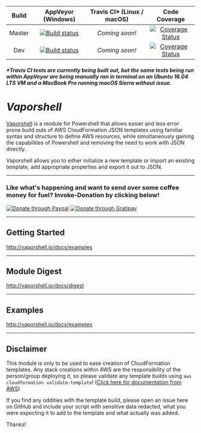 | Build | AppVeyor (Windows) | Travis CI* (Linux / macOS) | Code Coverage |
|:-----:|:------------------:|:--------------------------:|:-------------:|
| Master | [![Build status](https://ci.appveyor.com/api/projects/status/8a4jsfv42tbmlym8/branch/master?svg=true)](https://ci.appveyor.com/project/nferrell/vaporshell/branch/master) |  _Coming soon!_ | [![Coverage Status](https://coveralls.io/repos/github/scrthq/Vaporshell/badge.svg?branch=dev)](https://coveralls.io/github/scrthq/Vaporshell?branch=master) |
| Dev | [![Build status](https://ci.appveyor.com/api/projects/status/8a4jsfv42tbmlym8/branch/dev?svg=true)](https://ci.appveyor.com/project/nferrell/vaporshell/branch/dev) | _Coming soon!_ | [![Coverage Status](https://coveralls.io/repos/github/scrthq/Vaporshell/badge.svg?branch=dev)](https://coveralls.io/github/scrthq/Vaporshell?branch=dev) |

##### _*Travis CI tests are currently being built out, but the same tests being run within AppVeyor are being manually ran in terminal on an Ubuntu 16.04 LTS VM and a MacBook Pro running macOS Sierra without issue._   

# *Vaporshell* 

[Vaporshell](http://vaporshell.io/) is a module for Powershell that allows easier and less error prone build outs of AWS CloudFormation JSON templates using familiar syntax and structure to define AWS resources, while simultaneously gaining the capabilities of Powershell and removing the need to work with JSON directly.

Vaporshell allows you to either initialize a new template or import an existing template, add appropriate properties and export it out to JSON.

***

### Like what's happening and want to send over some coffee money for fuel? Invoke-Donation by clicking below!

[![Donate through Paypal](https://img.shields.io/badge/paypal-donate-brightgreen.svg)](https://www.paypal.com/cgi-bin/webscr?cmd=_s-xclick&hosted_button_id=GU6CJMFGVP6ZS) [![Donate through Gratipay](https://img.shields.io/gratipay/user/scrthq.svg)](https://gratipay.com/Vaporshell)

***

## Getting Started

<http://vaporshell.io/docs/examples>

***

## Module Digest

<http://vaporshell.io/docs/digest>

***

## Examples

<http://vaporshell.io/docs/examples>


***

## Disclaimer

This module is only to be used to ease creation of CloudFormation templates. Any stack creations within AWS are the responsibility of the person/group deploying it, so please validate any template builds using `aws cloudformation validate-template`! ([Click here for documentation from AWS](http://docs.aws.amazon.com/cli/latest/reference/cloudformation/validate-template.html))

If you find any oddities with the template build, please open an issue here on GitHub and include your script with sensitive data redacted, what you were expecting it to add to the template and what actually was added.

Thanks!